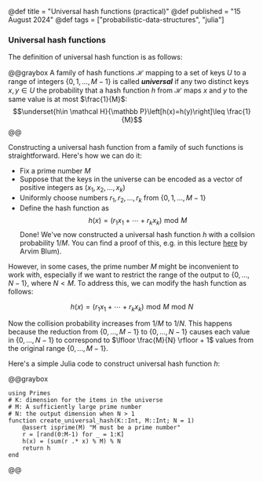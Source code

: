 @def title = "Universal hash functions (practical)"
@def published = "15 August 2024"
@def tags = ["probabilistic-data-structures", "julia"]

### Universal hash functions
The definition of universal hash function is as follows:

@@graybox
 A family of hash functions $\mathcal H$ mapping to a set of keys $U$ to a range of integers $\{0,1,\dots,M-1\}$ is called __*universal*__ if any two distinct keys $x,y\in U$ the probability that a hash function $h$ from $\mathcal H$ maps $x$ and $y$ to the same value is at most $\frac{1}{M}$: 
 $$\underset{h\in \mathcal H}{\mathbb P}\left[h(x)=h(y)\right]\leq \frac{1}{M}$$
 @@


Constructing a universal hash function from a family of such functions is straightforward. Here's how we can do it:
* Fix a prime number $M$ 
* Suppose that the keys in the universe can be encoded as a vector of positive integers as $(x_1,x_2,\dots,x_k)$
* Uniformly choose numbers $r_1,r_2,\dots,r_k$ from $\{0,1,\dots,M-1\}$
* Define the hash function as 
    $$h(x) = (r_1x_1+\cdots+r_kx_k)\,\,\text{mod}\,\,M$$
Done! We've now constructed a universal hash function $h$ with a collsion probability $1/M$. You can find a proof of this, e.g. in this lecture [here](https://www.cs.cmu.edu/~avrim/451f11/lectures/lect1004.pdf) by Arvim Blum).

However, in some cases, the prime number $M$ might be inconvenient to work with, especially if we want to restrict the range of the output to $\{0,\dots,N-1\}$, where $N < M$. To address this, we can modify the hash function as follows:

$$h(x) = (r_1x_1+\cdots+r_kx_k)\,\,\text{mod}\,\,M \,\, \text{mod}\,\, N$$

Now the collision probability increases from $1/M$ to  $1/N$. This happens because the reduction from $\{0,\dots,M-1\}$ to $\{0,\dots,N-1\}$ causes each value in $\{0,\dots,N-1\}$ to correspond to $\lfloor \frac{M}{N} \rfloor + 1$ values from the original range $\{0,\dots,M-1\}$.

Here's a simple Julia code to construct universal hash function $h$:

@@graybox
```
using Primes
# K: dimension for the items in the universe
# M: A sufficiently large prime number
# N: the output dimension when N > 1
function create_universal_hash(K::Int, M::Int; N = 1)
    @assert isprime(M) "M must be a prime number"
    r = [rand(0:M-1) for _ = 1:K]
    h(x) = (sum(r .* x) % M) % N
    return h
end
```
@@